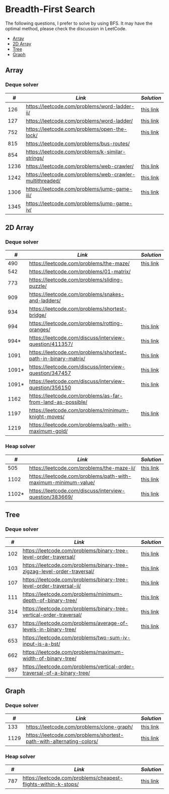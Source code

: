# Breadth-First Search

The following questions, I prefer to solve by using BFS. It may have the optimal method, please check the discussion in LeetCode.  

* [Array](##Array)
* [2D Array](##2D-Array)
* [Tree](##Tree)
* [Graph](##Graph)

## Array
### Deque solver

| *#* | *Link* | *Solution* |
| ---- | --------------------------------- | --------------------------------- |
| 126 | https://leetcode.com/problems/word-ladder-ii/ | [this link](../practice/solution/0126_word_ladder_ii.py) |
| 127 | https://leetcode.com/problems/word-ladder/ | [this link](../practice/solution/0127_word_ladder.py) |
| 752 | https://leetcode.com/problems/open-the-lock/ | [this link](../practice/solution/0752_open_the_lock.py) |
| 815 | https://leetcode.com/problems/bus-routes/ | |
| 854 | https://leetcode.com/problems/k-similar-strings/ | |
| 1236 | https://leetcode.com/problems/web-crawler/ | [this link](../practice/solution/1236_web_crawler.py) |
| 1242 | https://leetcode.com/problems/web-crawler-multithreaded/ | [this link](../practice/solution/1242_web_crawler_multithreaded.py) | 
| 1306 | https://leetcode.com/problems/jump-game-iii/ | [this link](../practice/solution/1306_jump_game_iii.py) |
| 1345 | https://leetcode.com/problems/jump-game-iv/ | |

## 2D Array
### Deque solver

| *#* | *Link* | *Solution* |
| ---- | --------------------------------- | --------------------------------- |
| 490 | https://leetcode.com/problems/the-maze/ | [this link](../practice/solution/0490_the_maze.py) |
| 542 | https://leetcode.com/problems/01-matrix/ | |
| 773 | https://leetcode.com/problems/sliding-puzzle/ | |
| 909 | https://leetcode.com/problems/snakes-and-ladders/ | |
| 934 | https://leetcode.com/problems/shortest-bridge/ | | 
| 994 | https://leetcode.com/problems/rotting-oranges/ | [this link](../practice/solution/0994_rotting_oranges.py) |
| 994* | https://leetcode.com/discuss/interview-question/411357/ | [this link](../practice/a/min_hour.py) |
| 1091 | https://leetcode.com/problems/shortest-path-in-binary-matrix/ | [this link](../practice/solution/1091_shortest_path_in_binary_matrix.py) |
| 1091* | https://leetcode.com/discuss/interview-question/347457 | [this link](../practice/a/treasure_island.py) |
| 1091* | https://leetcode.com/discuss/interview-question/356150 | [this link](../practice/a/treasure_island_ii.py) |
| 1162 | https://leetcode.com/problems/as-far-from-land-as-possible/ | |
| 1197 | https://leetcode.com/problems/minimum-knight-moves/ | [this link](../practice/solution/1197_minimum_knight_moves.py) |
| 1219 | https://leetcode.com/problems/path-with-maximum-gold/ | |

### Heap solver

| *#* | *Link* | *Solution* |
| ---- | --------------------------------- | --------------------------------- |
| 505 | https://leetcode.com/problems/the-maze-ii/ | [this link](../practice/solution/0505_the_maze_ii.py) |
| 1102 | https://leetcode.com/problems/path-with-maximum-minimum-value/ | [this link](../practice/solution/1102_path_with_maximum_minimum_value.py) |
| 1102* | https://leetcode.com/discuss/interview-question/383669/ | [this link](../practice/a/max_of_min_altitudes.py) | 

## Tree
### Deque solver

| *#* | *Link* | *Solution* |
| ---- | --------------------------------- | --------------------------------- |
| 102 | https://leetcode.com/problems/binary-tree-level-order-traversal/ | [this link](../practice/solution/0102_binary_tree_level_order_traversal.py) |
| 103 | https://leetcode.com/problems/binary-tree-zigzag-level-order-traversal/ | [this link](../practice/solution/0103_binary_tree_zigzag_level_order_traversal.py) |
| 107 | https://leetcode.com/problems/binary-tree-level-order-traversal-ii/ | [this link](../practice/solution/0107_binary_tree_level_order_traversal_ii.py) | 
| 111 | https://leetcode.com/problems/minimum-depth-of-binary-tree/ | [this link](../practice/solution/0111_minimum_depth_of_binary_tree.py) |
| 314 | https://leetcode.com/problems/binary-tree-vertical-order-traversal/ | [this link](../practice/solution/0314_binary_tree_vertical_order_traversal.py) |
| 637 | https://leetcode.com/problems/average-of-levels-in-binary-tree/ | [this link](../practice/solution/0637_average_of_levels_in_binary_tree.py) |
| 653 | https://leetcode.com/problems/two-sum-iv-input-is-a-bst/ | |
| 662 | https://leetcode.com/problems/maximum-width-of-binary-tree/ | |
| 987 | https://leetcode.com/problems/vertical-order-traversal-of-a-binary-tree/ | |

## Graph
### Deque solver
| *#* | *Link* | *Solution* |
| ---- | --------------------------------- | --------------------------------- |
| 133 | https://leetcode.com/problems/clone-graph/ | [this link](../practice/solution/0133_clone_graph.py) |
| 1129 | https://leetcode.com/problems/shortest-path-with-alternating-colors/ | [this link](../practice/solution/1129_shortest_path_with_alternating_colors.py) |

### Heap solver

| *#* | *Link* | *Solution* |
| ---- | --------------------------------- | --------------------------------- |
| 787 | https://leetcode.com/problems/cheapest-flights-within-k-stops/ | [this link](../practice/solution/0787_cheapest_flights_within_k_stops.py) |